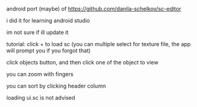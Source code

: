 android port (maybe) of https://github.com/danila-schelkov/sc-editor

i did it for learning android studio

im not sure if ill update it

tutorial:
click + to load sc (you can multiple select for texture file, the app will prompt you if you forgot that)

click objects button, and then click one of the object to view

you can zoom with fingers

you can sort by clicking header column

loading ui.sc is not advised
